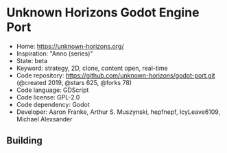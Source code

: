 # Unknown Horizons Godot Engine Port

- Home: https://unknown-horizons.org/
- Inspiration: "Anno (series)"
- State: beta
- Keyword: strategy, 2D, clone, content open, real-time
- Code repository: https://github.com/unknown-horizons/godot-port.git (@created 2019, @stars 625, @forks 78)
- Code language: GDScript
- Code license: GPL-2.0
- Code dependency: Godot
- Developer: Aaron Franke, Arthur S. Muszynski, hepfnepf, IcyLeave6109, Michael Alexsander

## Building
